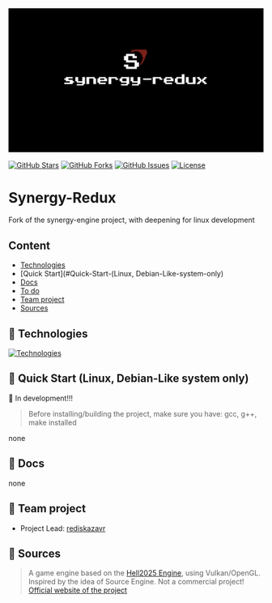 <img src= "https://github.com/rediskazavr/synergy-redux/blob/master/preview.png" width="2560" heigth="1440">

[![GitHub Stars](https://img.shields.io/github/stars/rediskazavr/synergy-redux.svg?style=social&label=Star)](https://github.com/rediskazavr/synergy-redux)
[![GitHub Forks](https://img.shields.io/github/forks/rediskazavr/synergy-redux.svg?style=social&label=Fork)](https://github.com/rediskazavr/synergy-redux)
[![GitHub Issues](https://img.shields.io/github/issues/rediskazavr/synergy-redux.svg)](https://github.com/rediskazavr/synergy-redux/issues)
[![License](https://img.shields.io/github/license/rediskazavr/synergy-redux.svg)](https://github.com/rediskazavr/synergy-redux/blob/master/LICENSE)

# Synergy-Redux
Fork of the synergy-engine project, with deepening for linux development

## Content
* [Technologies](#Technologies)
* [Quick Start](#Quick-Start-(Linux, Debian-Like-system-only)
* [Docs](#Docs)
* [To do](#To-do)
* [Team project](#Team-project)
* [Sources](#Sources)

## 💽 Technologies
[![Technologies](https://skillicons.dev/icons?i=cpp,c,bash,lua,git,github,linux,windows,md,ass=&theme=dark)](https://skillicons.dev)

## 📎 Quick Start (Linux, Debian-Like system only)
🚧 In development!!!
> Before installing/building the project, make sure you have: gcc, g++, make installed

none

## 📃 Docs
none

## 📜 Team project
* Project Lead: [rediskazavr](https://github.com/rediskazavr)

## 📌 Sources
> A game engine based on the [Hell2025 Engine](https://github.com/livinamuk/Hell2025), using Vulkan/OpenGL. Inspired by the idea of Source Engine. Not a commercial project!
> [Official website of the project](https://rediskazavr.github.io/synergy-engine-site)
